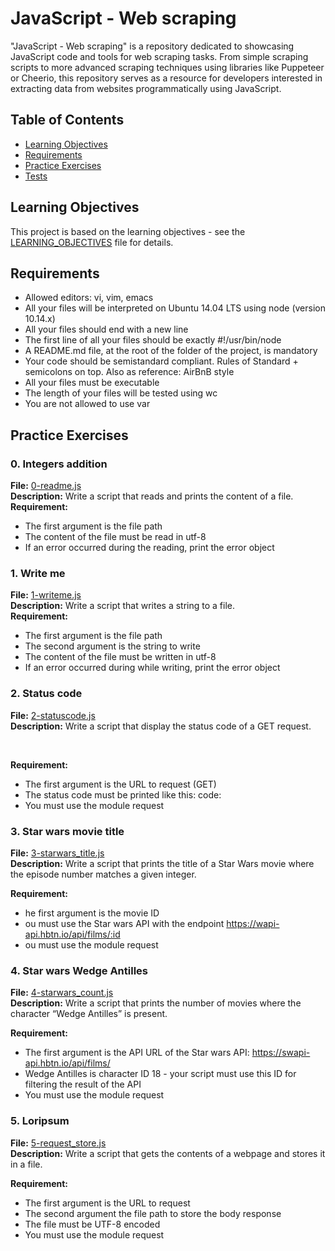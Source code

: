 # JavaScript - Web scraping

"JavaScript - Web scraping" is a repository dedicated to showcasing JavaScript code and tools for web scraping tasks. From simple scraping scripts to more advanced scraping techniques using libraries like Puppeteer or Cheerio, this repository serves as a resource for developers interested in extracting data from websites programmatically using JavaScript.

## Table of Contents

- [Learning Objectives](#learning-objectives)
- [Requirements](#requirements)
- [Practice Exercises](#practice-exercises)
- [Tests](#tests)

## Learning Objectives

This project is based on the learning objectives - see the [LEARNING_OBJECTIVES](https://github.com/Goaty-yagi/holbertonschool-javascript-coding/blob/main/javascript-web_scraping/LEARNING_OBJECTIVES.md) file for details.

## Requirements

- Allowed editors: vi, vim, emacs
- All your files will be interpreted on Ubuntu 14.04 LTS using node (version 10.14.x)
- All your files should end with a new line
- The first line of all your files should be exactly #!/usr/bin/node
- A README.md file, at the root of the folder of the project, is mandatory
- Your code should be semistandard compliant. Rules of Standard + semicolons on top. Also as reference: AirBnB style
- All your files must be executable
- The length of your files will be tested using wc
- You are not allowed to use var

## Practice Exercises

### 0. Integers addition

**File:** [0-readme.js](https://github.com/Goaty-yagi/holbertonschool-javascript-coding/blob/main/javascript-web_scraping/0-readme.js)<br>
**Description:** Write a script that reads and prints the content of a file.<br>
**Requirement:** <br>

- The first argument is the file path
- The content of the file must be read in utf-8
- If an error occurred during the reading, print the error object


### 1. Write me

**File:** [1-writeme.js](https://github.com/Goaty-yagi/holbertonschool-javascript-coding/blob/main/javascript-web_scraping/1-writeme.js)<br>
**Description:** Write a script that writes a string to a file.<br>
**Requirement:** <br>

- The first argument is the file path
- The second argument is the string to write
- The content of the file must be written in utf-8
- If an error occurred during while writing, print the error object

### 2. Status code

**File:** [2-statuscode.js](https://github.com/Goaty-yagi/holbertonschool-javascript-coding/blob/main/javascript-web_scraping/2-statuscode.js)<br>
**Description:** Write a script that display the status code of a GET request.

<br>

**Requirement:** <br>

- The first argument is the URL to request (GET)
- The status code must be printed like this: code: <status code>
- You must use the module request

### 3. Star wars movie title

**File:** [3-starwars_title.js](https://github.com/Goaty-yagi/holbertonschool-javascript-coding/blob/main/javascript-web_scraping/3-starwars_title.js)<br>
**Description:** Write a script that prints the title of a Star Wars movie where the episode number matches a given integer.
<br>

**Requirement:** <br>

- he first argument is the movie ID
- ou must use the Star wars API with the endpoint https://wapi-api.hbtn.io/api/films/:id
- ou must use the module request


### 4. Star wars Wedge Antilles

**File:** [4-starwars_count.js](https://github.com/Goaty-yagi/holbertonschool-javascript-coding/blob/main/javascript-web_scraping/4-starwars_count.js)<br>
**Description:** Write a script that prints the number of movies where the character “Wedge Antilles” is present.
<br>

**Requirement:** <br>

- The first argument is the API URL of the Star wars API: https://swapi-api.hbtn.io/api/films/
- Wedge Antilles is character ID 18 - your script must use this ID for filtering the result of the API
- You must use the module request


### 5. Loripsum

**File:** [5-request_store.js](https://github.com/Goaty-yagi/holbertonschool-javascript-coding/blob/main/javascript-web_scraping/5-request_store.js)<br>
**Description:** Write a script that gets the contents of a webpage and stores it in a file.
<br>

**Requirement:** <br>

- The first argument is the URL to request
- The second argument the file path to store the body response
- The file must be UTF-8 encoded
- You must use the module request
